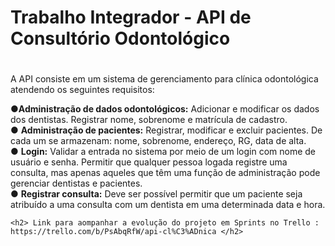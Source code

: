 <h1>Trabalho Integrador - API de Consultório Odontológico<h1>
    </h1>
<p>
    A API consiste em um sistema de gerenciamento para clínica odontológica atendendo os seguintes requisitos:
    </p>

●**Administração de dados odontológicos:** Adicionar e modificar os dados
dos dentistas. Registrar nome, sobrenome e matrícula de cadastro.<br>
● **Administração de pacientes:** Registrar, modificar e excluir pacientes. De
cada um se armazenam: nome, sobrenome, endereço, RG, data de alta.<br>
● **Login:** Validar a entrada no sistema por meio de um login com nome de
usuário e senha. Permitir que qualquer pessoa logada registre uma
consulta, mas apenas aqueles que têm uma função de administração pode
gerenciar dentistas e pacientes.<br>
● **Registrar consulta:** Deve ser possível permitir que um paciente seja
atribuído a uma consulta com um dentista em uma determinada data e
hora.

    <h2> Link para aompanhar a evolução do projeto em Sprints no Trello : https://trello.com/b/PsAbqRfW/api-cl%C3%ADnica </h2>
